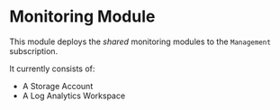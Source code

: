 # Monitoring Module

This module deploys the *shared* monitoring modules to the `Management` subscription.

It currently consists of:

- A Storage Account
- A Log Analytics Workspace
